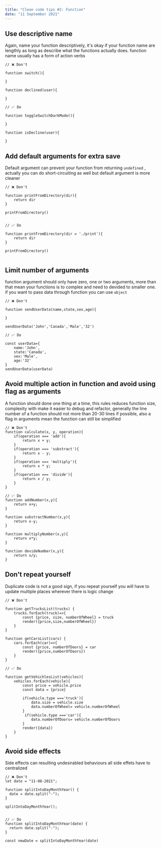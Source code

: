 ```yaml
---
title: "Clean code tips #2: Function"
date: "11 September 2021"
---
```


## Use descriptive name 
Again, name your function descriptively, it's okay if your function name are lengthly  as long as describe what the functions actually does.
function name usually has a form of action verbs 

```
// ❌ Don't 

function switch(){

}

function declined(user){

}

// ✅ Do

function toggleSwitchDarkMode(){

}

function isDecline(user){

}

```

## Add default arguments for extra save 
Default argument can prevent your function from returning `undefined` , actually you can do short-circuiting as well but default argument is more cleaner 

```
// ❌ Don't

function printFromDirectory(dir){
    return dir 
}

printFromDirectory()


// ✅ Do

function printFromDirectory(dir = './print'){
    return dir 
}

printFromDirectory()


```

## Limit number of arguments 
function argument should only have zero, one or two arguments, more than that mean your functions is to complex and need to devided to smaller one.
if you want to pass data through function you can use `object`

```
// ❌ Don't 

function sendUserData(name,state,sex,age){

}

sendUserData('John','Canada','Male','32')

// ✅ Do

const userData={
    name:'John',
    state:'Canada',
    sex:'Male',
    age:'32'
}
sendUserData(userData)

```

## Avoid multiple action in function and avoid using flag as arguments 
A function should done one thing at a time, this rules reduces function size, complexity with make it easier to debug and refactor, 
generally the line number of a function should not more than 20-30 lines if possible, also a flag in arguments mean the function can still be 
simplified 

```
// ❌ Don't 
function calculate(x, y, operation){
    if(operation === 'add'){
        return x + y;
    }
    if(operation === 'substract'){
        return x - y;
    }
    if(operation === 'multiply'){
        return x * y;
    }
    if(operation === 'divide'){
        return x / y;
    }
}

// ✅ Do
function addNumber(x,y){
    return x+y;
}

function substractNumber(x,y){
    return x-y;
}

function multiplyNumber(x,y){
    return x*y;
}

function devideNumber(x,y){
    return x/y;
}

```

## Don't repeat yourself 
Duplicate code is not a good sign, if you repeat yourself you will have to update multiple places wherever there is logic change 

```
// ❌ Don't 

function getTrucksList(trucks) {
    trucks.forEach(truck)=>{
        const {price, size, numberOfWheel} = truck
        render({price,size,numberOfWheel})
    }
}

function getCarsList(cars) {
    cars.forEach(car)=>{
        const {price, numberOfDoors} = car
        render({price,numberOfDoors})
    }
}

// ✅ Do

function getVehichlesList(vehicles){
    vehicles.forEach(vehicle){
        const price = vehicle.price
        const data = {price}

        if(vehicle.type ==='truck'){
            data.size = vehicle.size
            data.numberOfWheel= vehicle.numberOfWheel
        }
         if(vehicle.type ==='car'){
            data.numberOfDoors= vehicle.numberOfDoors
        }
        render({data})
    }
}

```

## Avoid side effects 
Side effects can resulting undesirabled behaviours all side effets have to centralized

```
// ❌ Don't 
let date = "11-08-2021";

function splitIntoDayMonthYear() {
  date = date.split("-");
}

splitIntoDayMonthYear();


// ✅ Do
function splitIntoDayMonthYear(date) {
  return date.split("-");
}

const newDate = splitIntoDayMonthYear(date)

```